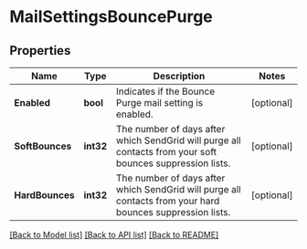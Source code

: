# MailSettingsBouncePurge

## Properties

Name | Type | Description | Notes
------------ | ------------- | ------------- | -------------
**Enabled** | **bool** | Indicates if the Bounce Purge mail setting is enabled. |[optional] 
**SoftBounces** | **int32** | The number of days after which SendGrid will purge all contacts from your soft bounces suppression lists. |[optional] 
**HardBounces** | **int32** | The number of days after which SendGrid will purge all contacts from your hard bounces suppression lists. |[optional] 

[[Back to Model list]](../README.md#documentation-for-models) [[Back to API list]](../README.md#documentation-for-api-endpoints) [[Back to README]](../README.md)


